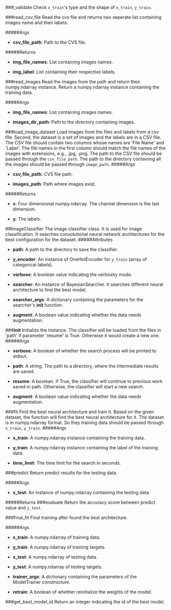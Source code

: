 ###_validate
Check `x_train`'s type and the shape of `x_train`, `y_train`.

###read_csv_file
Read the cvs file and returns two seperate list containing images name and their labels.

#####Args
* **csv_file_path**: Path to the CVS file.

#####Returns
* **img_file_names**: List containing images names.

* **img_label**: List containing their respective labels.

###read_images
Read the images from the path and return their numpy.ndarray instance. Return a numpy.ndarray instance containing the training data.

#####Args
* **img_file_names**: List containing images names.

* **images_dir_path**: Path to the directory containing images.

###load_image_dataset
Load images from the files and labels from a csv file.
Second, the dataset is a set of images and the labels are in a CSV file. The CSV file should contain two columns whose names are 'File Name' and 'Label'. The file names in the first column should match the file names of the images with extensions, e.g., .jpg, .png. The path to the CSV file should be passed through the `csv_file_path`. The path to the directory containing all the images should be passed through `image_path`.
#####Args
* **csv_file_path**: CVS file path.

* **images_path**: Path where images exist.

#####Returns
* **x**: Four dimensional numpy.ndarray. The channel dimension is the last dimension.

* **y**: The labels.

##ImageClassifier
The image classifier class.
It is used for image classification. It searches convolutional neural network architectures for the best configuration for the dataset.
#####Attributes
* **path**: A path to the directory to save the classifier.

* **y_encoder**: An instance of OneHotEncoder for `y_train` (array of categorical labels).

* **verbose**: A boolean value indicating the verbosity mode.

* **searcher**: An instance of BayesianSearcher. It searches different
    neural architecture to find the best model.

* **searcher_args**: A dictionary containing the parameters for the searcher's __init__ function.

* **augment**: A boolean value indicating whether the data needs augmentation.

###__init__
Initialize the instance.
The classifier will be loaded from the files in 'path' if parameter 'resume' is True. Otherwise it would create a new one.
#####Args
* **verbose**: A boolean of whether the search process will be printed to stdout.

* **path**: A string. The path to a directory, where the intermediate results are saved.

* **resume**: A boolean. If True, the classifier will continue to previous work saved in path.
    Otherwise, the classifier will start a new search.

* **augment**: A boolean value indicating whether the data needs augmentation.

###fit
Find the best neural architecture and train it.
Based on the given dataset, the function will find the best neural architecture for it. The dataset is in numpy.ndarray format. So they training data should be passed through `x_train`, `y_train`.
#####Args
* **x_train**: A numpy.ndarray instance containing the training data.

* **y_train**: A numpy.ndarray instance containing the label of the training data.

* **time_limit**: The time limit for the search in seconds.

###predict
Return predict results for the testing data.

#####Args
* **x_test**: An instance of numpy.ndarray containing the testing data.

#####Returns
###evaluate
Return the accuracy score between predict value and `y_test`.

###final_fit
Final training after found the best architecture.

#####Args
* **x_train**: A numpy.ndarray of training data.

* **y_train**: A numpy.ndarray of training targets.

* **x_test**: A numpy.ndarray of testing data.

* **y_test**: A numpy.ndarray of testing targets.

* **trainer_args**: A dictionary containing the parameters of the ModelTrainer constructure.

* **retrain**: A boolean of whether reinitialize the weights of the model.

###get_best_model_id
Return an integer indicating the id of the best model.

